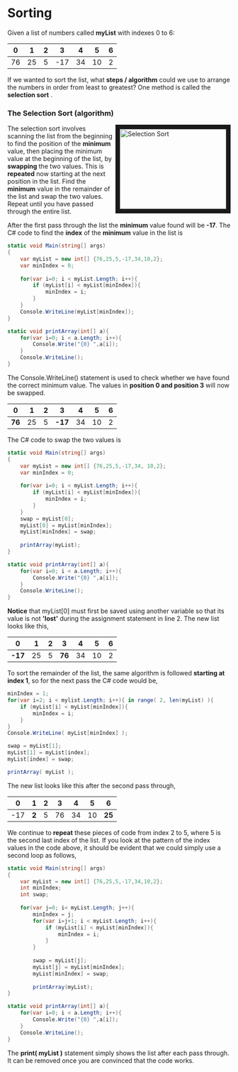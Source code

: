 # Sorting

Given a list of numbers called **myList** with indexes 0 to 6:

| 0 | 1 | 2 | 3 | 4 | 5 | 6 |
| :---: | :---: | :---: | :---: | :---: | :---: | :---: |
| 76 | 25 | 5 | -17 | 34 | 10 | 2 |

If we wanted to sort the list, what **steps / algorithm** could we use to arrange the numbers in order from least to greatest? One method is called the **selection sort** .

### The Selection Sort \(algorithm\)
<a href="http://www.youtube.com/watch?feature=player_embedded&v=f8hXR_Hvybo " target="_blank"><img align="right" src="http://img.youtube.com/vi/f8hXR_Hvybo/0.jpg" alt="Selection Sort" width="240" height="180" border="10" /></a>

The selection sort involves scanning the list from the beginning to find the position of the **minimum** value, then placing the minimum value at the beginning of the list, by **swapping** the two values. This is **repeated** now starting at the next position in the list. Find the **minimum** value in the remainder of the list and swap the two values. Repeat until you have passed through the entire list.

After the first pass through the list the **minimum** value found will be **-17**. The C# code to find the **index** of the **minimum** value in the list is

```csharp
static void Main(string[] args)
{
    var myList = new int[] {76,25,5,-17,34,10,2};
    var minIndex = 0;
    
    for(var i=0; i < myList.Length; i++){
        if (myList[i] < myList[minIndex]){
            minIndex = i;
        }
    }
    Console.WriteLine(myList[minIndex]);
}

static void printArray(int[] a){
    for(var i=0; i < a.Length; i++){
        Console.Write("{0} ",a[i]);
    }
    Console.WriteLine();
}
```

The Console.WriteLine() statement is used to check whether we have found the correct minimum value.  The values in **position 0 and position 3** will now be swapped.


| 0 | 1 | 2 | 3 | 4 | 5 | 6 |
| :---: | :---: | :---: | :---: | :---: | :---: | :---: |
| **76** | 25 | 5 | **-17** | 34 | 10 | 2 |

 The C# code to swap the two values is
 
```csharp
static void Main(string[] args)
{
    var myList = new int[] {76,25,5,-17,34, 10,2};
    var minIndex = 0;
    
    for(var i=0; i < myList.Length; i++){
        if (myList[i] < myList[minIndex]){
            minIndex = i;
        }
    }
    swap = myList[0];
    myList[0] = myList[minIndex];
    myList[minIndex] = swap;
    
    printArray(myList);
}

static void printArray(int[] a){
    for(var i=0; i < a.Length; i++){
        Console.Write("{0} ",a[i]);
    }
    Console.WriteLine();
}
```

**Notice** that myList\[0\] must first be saved using another variable so that its value is not **'lost'** during the assignment statement in line 2.  The new list looks like this,

| 0 | 1 | 2 | 3 | 4 | 5 | 6 |
| :---: | :---: | :---: | :---: | :---: | :---: | :---: |
| **-17** | 25 | 5 | **76** | 34 | 10 | 2 |

To sort the remainder of the list, the same algorithm is followed **starting at index 1**, so for the next pass the C# code would be,

```csharp
minIndex = 1;
for(var i=2; i < mylist.Length; i++){ in range( 2, len(myList) ){
    if (myList[i] < myList[minIndex]){
        minIndex = i;
    }
}
Console.WriteLine( myList[minIndex] );

swap = myList[1];
myList[1] = myList[index];
myList[index] = swap;

printArray( myList );
```

The new list looks like this after the second pass through,

| 0 | 1 | 2 | 3 | 4 | 5 | 6 |
| :---: | :---: | :---: | :---: | :---: | :---: | :---: |
| -17 | **2** | 5 | 76 | 34 | 10 | **25** |

We continue to **repeat** these pieces of code from index 2 to 5, where 5 is the second last index of the list.  If you look at the pattern of the index values in the code above, it should be evident that we could simply use a second loop as follows,

```csharp
static void Main(string[] args)
{
    var myList = new int[] {76,25,5,-17,34,10,2};
    int minIndex;
    int swap;
    
    for(var j=0; i< myList.Length; j++){
        minIndex = j;
        for(var i=j+1; i < myList.Length; i++){
            if (myList[i] < myList[minIndex]){
                minIndex = i;
            }
        }
        
        swap = myList[j];
        myList[j] = myList[minIndex];
        myList[minIndex] = swap;
    
        printArray(myList);
}

static void printArray(int[] a){
    for(var i=0; i < a.Length; i++){
        Console.Write("{0} ",a[i]);
    }
    Console.WriteLine();
}
```

The **print\( myList \)** statement simply shows the list after each pass through.  It can be removed once you are convinced that the code works.

